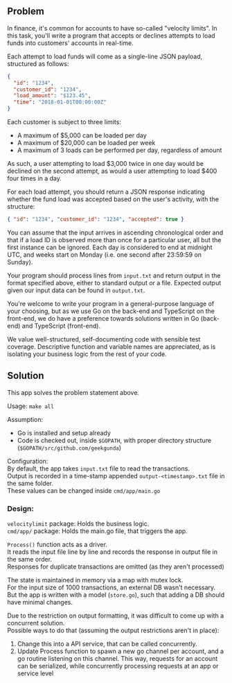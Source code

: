 
## Problem

In finance, it's common for accounts to have so-called "velocity limits". In this task, you'll write a program that accepts or declines attempts to load funds into customers' accounts in real-time.

Each attempt to load funds will come as a single-line JSON payload, structured as follows:

```json
{
  "id": "1234",
  "customer_id": "1234",
  "load_amount": "$123.45",
  "time": "2018-01-01T00:00:00Z"
}
```

Each customer is subject to three limits:

- A maximum of $5,000 can be loaded per day
- A maximum of $20,000 can be loaded per week
- A maximum of 3 loads can be performed per day, regardless of amount

As such, a user attempting to load $3,000 twice in one day would be declined on the second attempt, as would a user attempting to load $400 four times in a day.

For each load attempt, you should return a JSON response indicating whether the fund load was accepted based on the user's activity, with the structure:

```json
{ "id": "1234", "customer_id": "1234", "accepted": true }
```

You can assume that the input arrives in ascending chronological order and that if a load ID is observed more than once for a particular user, all but the first instance can be ignored. Each day is considered to end at midnight UTC, and weeks start on Monday (i.e. one second after 23:59:59 on Sunday).

Your program should process lines from `input.txt` and return output in the format specified above, either to standard output or a file. Expected output given our input data can be found in `output.txt`.

You're welcome to write your program in a general-purpose language of your choosing, but as we use Go on the back-end and TypeScript on the front-end, we do have a preference towards solutions written in Go (back-end) and TypeScript (front-end).

We value well-structured, self-documenting code with sensible test coverage. Descriptive function and variable names are appreciated, as is isolating your business logic from the rest of your code.

## Solution
This app solves the problem statement above.  

Usage: `make all`

Assumption: 
- Go is installed and setup already
- Code is checked out, inside `$GOPATH`, with proper directory structure (`$GOPATH/src/github.com/geekgunda`)

Configuration:  
By default, the app takes `input.txt` file to read the transactions.  
Output is recorded in a time-stamp appended `output-<timestamp>.txt` file in the same folder.  
These values can be changed inside `cmd/app/main.go`


### Design:  

`velocitylimit` package: Holds the business logic.  
`cmd/app/` package: Holds the main.go file, that triggers the app.

`Process()` function acts as a driver.  
It reads the input file line by line and records the response in output file in the same order.  
Responses for duplicate transactions are omitted (as they aren't processed)

The state is maintained in memory via a map with mutex lock.  
For the input size of 1000 transactions, an external DB wasn't necessary.  
But the app is written with a model (`store.go`), such that adding a DB should have minimal changes.  

Due to the restriction on output formatting, it was difficult to come up with a concurrent solution.  
Possible ways to do that (assuming the output restrictions aren't in place):  
1. Change this into a API service, that can be called concurrently.
2. Update Process function to spawn a new go channel per account, and a go routine listening on this channel. This way, requests for an account can be serialized, while concurrently processing requests at an app or service level


